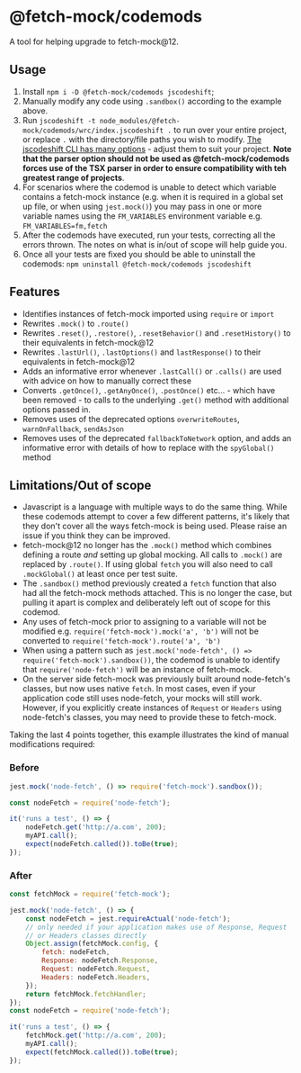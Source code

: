 # @fetch-mock/codemods

A tool for helping upgrade to fetch-mock@12.

## Usage

1. Install `npm i -D @fetch-mock/codemods jscodeshift`;
2. Manually modify any code using `.sandbox()` according to the example above.
3. Run `jscodeshift -t node_modules/@fetch-mock/codemods/wrc/index.jscodeshift .` to run over your entire project, or replace `.` with the directory/file paths you wish to modify. [The jscodeshift CLI has many options](https://jscodeshift.com/run/cli/) - adjust them to suit your project. **Note that the parser option should not be used as @fetch-mock/codemods forces use of the TSX parser in order to ensure compatibility with teh greatest range of projects**.
4. For scenarios where the codemod is unable to detect which variable contains a fetch-mock instance (e.g. when it is required in a global set up file, or when using `jest.mock()`) you may pass in one or more variable names using the `FM_VARIABLES` environment variable e.g. `FM_VARIABLES=fm,fetch`
5. After the codemods have executed, run your tests, correcting all the errors thrown. The notes on what is in/out of scope will help guide you.
6. Once all your tests are fixed you should be able to uninstall the codemods: `npm uninstall @fetch-mock/codemods jscodeshift`

## Features

- Identifies instances of fetch-mock imported using `require` or `import`
- Rewrites `.mock()` to `.route()`
- Rewrites `.reset()`, `.restore()`, `.resetBehavior()` and `.resetHistory()` to their equivalents in fetch-mock@12
- Rewrites `.lastUrl()`, `.lastOptions()` and `lastResponse()` to their equivalents in fetch-mock@12
- Adds an informative error whenever `.lastCall()` or `.calls()` are used with advice on how to manually correct these
- Converts `.getOnce()`, `.getAnyOnce()`, `.postOnce()` etc... - which have been removed - to calls to the underlying `.get()` method with additional options passed in.
- Removes uses of the deprecated options `overwriteRoutes`, `warnOnFallback`, `sendAsJson`
- Removes uses of the deprecated `fallbackToNetwork` option, and adds an informative error with details of how to replace with the `spyGlobal()` method

## Limitations/Out of scope

- Javascript is a language with multiple ways to do the same thing. While these codemods attempt to cover a few different patterns, it's likely that they don't cover all the ways fetch-mock is being used. Please raise an issue if you think they can be improved.
- fetch-mock@12 no longer has the `.mock()` method which combines defining a route _and_ setting up global mocking. All calls to `.mock()` are replaced by `.route()`.
  If using global `fetch` you will also need to call `.mockGlobal()` at least once per test suite.
- The `.sandbox()` method previously created a `fetch` function that also had all the fetch-mock methods attached. This is no longer the case, but pulling it apart is complex and deliberately left out of scope for this codemod.
- Any uses of fetch-mock prior to assigning to a variable will not be modified e.g. `require('fetch-mock').mock('a', 'b')` will not be converted to `require('fetch-mock').route('a', 'b')`
- When using a pattern such as `jest.mock('node-fetch', () => require('fetch-mock').sandbox())`, the codemod is unable to identify that `require('node-fetch')` will be an instance of fetch-mock.
- On the server side fetch-mock was previously built around node-fetch's classes, but now uses native `fetch`. In most cases, even if your application code still uses node-fetch, your mocks will still work. However, if you explicitly create instances of `Request` or `Headers` using node-fetch's classes, you may need to provide these to fetch-mock.

Taking the last 4 points together, this example illustrates the kind of manual modifications required:

### Before

```js
jest.mock('node-fetch', () => require('fetch-mock').sandbox());

const nodeFetch = require('node-fetch');

it('runs a test', () => {
	nodeFetch.get('http://a.com', 200);
	myAPI.call();
	expect(nodeFetch.called()).toBe(true);
});
```

### After

```js
const fetchMock = require('fetch-mock');

jest.mock('node-fetch', () => {
	const nodeFetch = jest.requireActual('node-fetch');
	// only needed if your application makes use of Response, Request
	// or Headers classes directly
	Object.assign(fetchMock.config, {
		fetch: nodeFetch,
		Response: nodeFetch.Response,
		Request: nodeFetch.Request,
		Headers: nodeFetch.Headers,
	});
	return fetchMock.fetchHandler;
});
const nodeFetch = require('node-fetch');

it('runs a test', () => {
	fetchMock.get('http://a.com', 200);
	myAPI.call();
	expect(fetchMock.called()).toBe(true);
});
```
